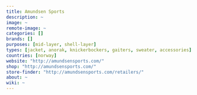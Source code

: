```yaml
---
title: Amundsen Sports
description: ~
image: ~
remote-image: ~
categories: []
brands: []
purposes: [mid-layer, shell-layer]
types: [jacket, anorak, knickerbockers, gaiters, sweater, accessories]
countries: [norway]
website: "http://amundsensports.com/"
shop: "http://amundsensports.com/"
store-finder: "http://amundsensports.com/retailers/"
about: ~
wiki: ~
---
```

